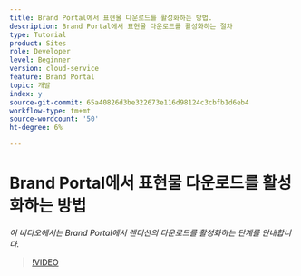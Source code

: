 ```yaml
---
title: Brand Portal에서 표현물 다운로드를 활성화하는 방법.
description: Brand Portal에서 표현물 다운로드를 활성화하는 절차
type: Tutorial
product: Sites
role: Developer
level: Beginner
version: cloud-service
feature: Brand Portal
topic: 개발
index: y
source-git-commit: 65a40826d3be322673e116d98124c3cbfb1d6eb4
workflow-type: tm+mt
source-wordcount: '50'
ht-degree: 6%

---
```



# Brand Portal에서 표현물 다운로드를 활성화하는 방법

*이 비디오에서는 Brand Portal에서 렌디션의 다운로드를 활성화하는 단계를 안내합니다.*

>[!VIDEO](https://video.tv.adobe.com/v/335449?quality=9&learn=on)
